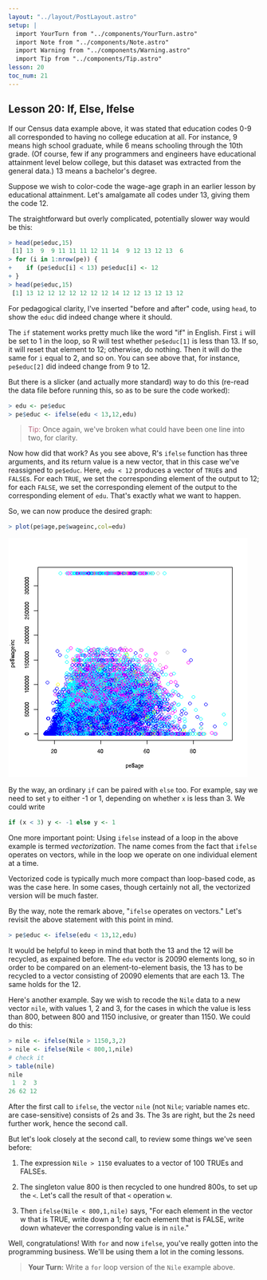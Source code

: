 ```yaml
---
layout: "../layout/PostLayout.astro"
setup: | 
  import YourTurn from "../components/YourTurn.astro"
  import Note from "../components/Note.astro"
  import Warning from "../components/Warning.astro"
  import Tip from "../components/Tip.astro"
lesson: 20
toc_num: 21
---
```

 
## <a name="ifelse"> </a> Lesson 20:  If, Else, Ifelse

If our Census data example above, it was stated that education codes 0-9
all corresponded to having no college education at all.  For instance, 9
means high school graduate, while 6 means schooling through the 10th
grade.  (Of course, few if any programmers and engineers have
educational attainment level below college, but this dataset was
extracted from the general data.)  13 means a bachelor's degree.

Suppose we wish to color-code the wage-age graph in an earlier lesson by
educational attainment. Let's amalgamate all codes under 13, giving them
the code 12.

The straightforward but overly complicated, potentially slower way would
be this:

``` r
> head(pe$educ,15)
 [1] 13  9  9 11 11 11 12 11 14  9 12 13 12 13  6
> for (i in 1:nrow(pe)) {
+    if (pe$educ[i] < 13) pe$educ[i] <- 12 
+ }
> head(pe$educ,15)
 [1] 13 12 12 12 12 12 12 12 14 12 12 13 12 13 12
```

For pedagogical clarity, I've inserted "before and after" code, using
 `head`, to show the `educ` did indeed change where it should.

The `if` statement works pretty much like the word "if" in English.
First `i` will be set to 1 in the loop, so R will test whether
 `pe$educ[1]` is less than 13.  If so, it will reset that element to
12; otherwise, do nothing.  Then it will do the same for `i` equal to
2, and so on.  You can see above that, for instance, `pe$educ[2]` did
indeed change from 9 to 12.

But there is a slicker (and actually more standard) way to do this
(re-read the data file before running this, so as to be sure the code
worked):

``` r
> edu <- pe$educ
> pe$educ <- ifelse(edu < 13,12,edu)
```

> <span style="color: #b4637a;">Tip:</span>
> Once again, we've broken what could have been one line into two, for
> clarity.

Now how did that work?  As you see above, R's `ifelse` function
has three arguments, and its return value is a new vector, that in this
case we've reassigned to `pe$educ`.  Here, `edu < 12` produces a vector
of `TRUE`s and `FALSE`s.  For each `TRUE`, we set the corresponding element of
the output to 12; for each `FALSE`, we set the corresponding element of
the output to the corresponding element of `edu`.  That's exactly what
we want to happen.

So, we can now produce the desired graph:

``` r
> plot(pe$age,pe$wageinc,col=edu)
```

![alt text](https://raw.githubusercontent.com/matloff/fasteR/master/inst/images/WageAgeEdu.png)

By the way, an ordinary `if` can be paired with `else` too.  For
example, say we need to set `y` to either -1 or 1, depending on
whether `x` is less than 3.  We could write

``` r
if (x < 3) y <- -1 else y <- 1
```

One more important point:  Using `ifelse` instead of a loop in the
above example is termed *vectorization*.  The name comes from the fact
that `ifelse` operates on vectors, while in the loop we operate on one
individual element at a time.

Vectorized code is typically much more compact than loop-based code, as
was the case here.  In some cases, though certainly not all, the
vectorized version will be much faster.

By the way, note the remark above, "`ifelse` operates on vectors."
Let's revisit the above statement with this point in mind.

``` r
> pe$educ <- ifelse(edu < 13,12,edu)
```

It would be helpful to keep in mind that both the 13 and the 12 will be
recycled, as expained before.  The `edu` vector is 20090 elements
long, so in order to be compared on an element-to-element basis, the 13
has to be recycled to a vector consisting of 20090 elements that are
each 13.  The same holds for the 12.

Here's another example.  Say we wish to recode the `Nile` data to a
new vector `nile`, with values 1, 2 and 3, for the cases in which the
value is less than 800, between 800 and 1150 inclusive, or greater than
1150.  We could do this:

``` r
> nile <- ifelse(Nile > 1150,3,2)
> nile <- ifelse(Nile < 800,1,nile)
# check it 
> table(nile)
nile
 1  2  3 
26 62 12 
```

After the first call to `ifelse`, the vector `nile` (not `Nile`;
variable names etc. are case-sensitive) consists of 2s and 3s.  The 3s
are right, but the 2s need further work, hence the second call.  

But let's look closely at the second call, to review some things we've
seen before:

1. The expression `Nile > 1150` evaluates to a vector of 100 TRUEs and
   FALSEs.  

2. The singleton value 800 is then recycled to one hundred
800s, to set up the `<`.  Let's call the result of that `<` operation `w`.

3. Then `ifelse(Nile < 800,1,nile)` says, "For each element in the vector
w that is TRUE, write down a 1; for each element that is FALSE, write
down whatever the corresponding value is in `nile`."

Well, congratulations!  With `for` and now `ifelse`, you've really
gotten into the programming business.  We'll be using them a lot in the
coming lessons.

> **Your Turn:**  Write a `for` loop version of the `Nile` example
> above.
